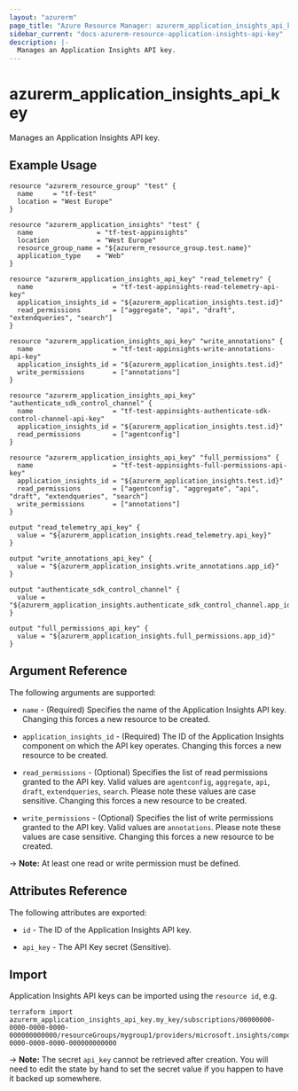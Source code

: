 ```yaml
---
layout: "azurerm"
page_title: "Azure Resource Manager: azurerm_application_insights_api_key"
sidebar_current: "docs-azurerm-resource-application-insights-api-key"
description: |-
  Manages an Application Insights API key.
---
```


# azurerm_application_insights_api_key

Manages an Application Insights API key.

## Example Usage

```hcl
resource "azurerm_resource_group" "test" {
  name     = "tf-test"
  location = "West Europe"
}

resource "azurerm_application_insights" "test" {
  name                = "tf-test-appinsights"
  location            = "West Europe"
  resource_group_name = "${azurerm_resource_group.test.name}"
  application_type    = "Web"
}

resource "azurerm_application_insights_api_key" "read_telemetry" {
  name                    = "tf-test-appinsights-read-telemetry-api-key"
  application_insights_id = "${azurerm_application_insights.test.id}"
  read_permissions        = ["aggregate", "api", "draft", "extendqueries", "search"]
}

resource "azurerm_application_insights_api_key" "write_annotations" {
  name                    = "tf-test-appinsights-write-annotations-api-key"
  application_insights_id = "${azurerm_application_insights.test.id}"
  write_permissions       = ["annotations"]
}

resource "azurerm_application_insights_api_key" "authenticate_sdk_control_channel" {
  name                    = "tf-test-appinsights-authenticate-sdk-control-channel-api-key"
  application_insights_id = "${azurerm_application_insights.test.id}"
  read_permissions        = ["agentconfig"]
}

resource "azurerm_application_insights_api_key" "full_permissions" {
  name                    = "tf-test-appinsights-full-permissions-api-key"
  application_insights_id = "${azurerm_application_insights.test.id}"
  read_permissions        = ["agentconfig", "aggregate", "api", "draft", "extendqueries", "search"]
  write_permissions       = ["annotations"]
}

output "read_telemetry_api_key" {
  value = "${azurerm_application_insights.read_telemetry.api_key}"
}

output "write_annotations_api_key" {
  value = "${azurerm_application_insights.write_annotations.app_id}"
}

output "authenticate_sdk_control_channel" {
  value = "${azurerm_application_insights.authenticate_sdk_control_channel.app_id}"
}

output "full_permissions_api_key" {
  value = "${azurerm_application_insights.full_permissions.app_id}"
}
```

## Argument Reference

The following arguments are supported:

* `name` - (Required) Specifies the name of the Application Insights API key. Changing this forces a
    new resource to be created.

* `application_insights_id` - (Required) The ID of the Application Insights component on which the API key operates. Changing this forces a new resource to be created.

* `read_permissions` - (Optional) Specifies the list of read permissions granted to the API key. Valid values are `agentconfig`, `aggregate`, `api`, `draft`, `extendqueries`, `search`. Please note these values are case sensitive. Changing this forces a new resource to be created. 

* `write_permissions` - (Optional) Specifies the list of write permissions granted to the API key. Valid values are `annotations`. Please note these values are case sensitive. Changing this forces a new resource to be created.

-> **Note:** At least one read or write permission must be defined.

## Attributes Reference

The following attributes are exported:

* `id` - The ID of the Application Insights API key.

* `api_key` - The API Key secret (Sensitive).

## Import

Application Insights API keys can be imported using the `resource id`, e.g.

```shell
terraform import azurerm_application_insights_api_key.my_key/subscriptions/00000000-0000-0000-0000-000000000000/resourceGroups/mygroup1/providers/microsoft.insights/components/instance1/apikeys/00000000-0000-0000-0000-000000000000
```

-> **Note:** The secret `api_key` cannot be retrieved after creation. You will need to edit the state by hand to set the secret value if you happen to have it backed up somewhere.